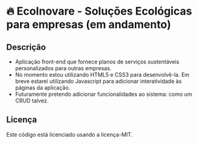 # 🔥 EcoInovare - Soluções Ecológicas para empresas (em andamento)
## Descrição
- Aplicação front-end que fornece planos de serviços sustentáveis personalizados para outras empresas.
- No momento estou utilizando HTML5 e CSS3 para desenvolvê-la. Em breve estarei utilizando Javascript para adicionar interatividade às páginas da aplicação.
- Futuramente pretendo adicionar funcionalidades ao sistema: como um CRUD talvez.
## Licença
Este código está licenciado usando a licença-MIT.
 
